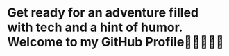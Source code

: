 # Get ready for an adventure filled with tech and a hint of humor. Welcome to my GitHub Profile🤝🏾👨🏽‍💻
